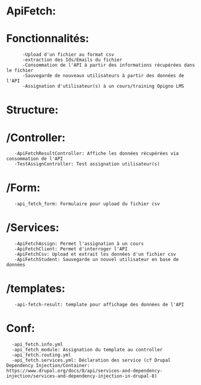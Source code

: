 # ApiFetch:

   # Fonctionnalités:
          -Upload d'un fichier au format csv
          -extraction des Ids/Emails du fichier
          -Consommation de l'API à partir des informations récupérées dans le fichier
          -Sauvegarde de nouveaux utilisateurs à partir des données de l'API
          -Assignation d'utilisateur(s) à un cours/training Opigno LMS

# Structure:
#  /Controller:
       -ApiFetchResultController: Affiche les données récupérées via consommation de l'API
       -TestAssignController: Test assignation utilisateur(s)
#  /Form:
       -api_fetch_form: Formulaire pour upload du fichier csv
#  /Services:
       -ApiFetchAssign: Permet l'assignation à un cours
       -ApiFetchClient: Permet d'interroger l'API 
       -ApiFetchCsv: Upload et extrait les données d'un fichier csv
       -ApiFetchStudent: Sauvegarde un nouvel utilisateur en base de données
#  /templates:
       -api-fetch-result: template pour affichage des données de l'API
#  Conf:
      -api_fetch.info.yml
      -api_fetch_module: Assignation du template au controller
      -api_fetch.routing.yml
      -api_fetch.services.yml: Déclaration des service (cf Drupal Dependency Injection/Container: https://www.drupal.org/docs/8/api/services-and-dependency-injection/services-and-dependency-injection-in-drupal-8)
